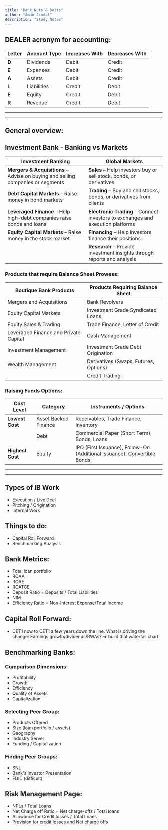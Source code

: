 ```yaml
---
title: "Bank Nuts & Bolts"
author: "Aman Jindal"
description: "Study Notes"
---
```


## **DEALER acronym for accounting:**

| **Letter** | **Account Type** | **Increases With** | **Decreases With** |
|------------|------------------|--------------------|--------------------|
| **D**      | Dividends        | Debit              | Credit             |
| **E**      | Expenses         | Debit              | Credit             |
| **A**      | Assets           | Debit              | Credit             |
| **L**      | Liabilities      | Credit             | Debit              |
| **E**      | Equity           | Credit             | Debit              |
| **R**      | Revenue          | Credit             | Debit              |

----
----

## **General overview:**


## **Investment Bank - Banking vs Markets**

| **Investment Banking** | **Global Markets** |
|------------------------|--------------------|
| **Mergers & Acquisitions** – Advise on buying and selling companies or segments | **Sales** – Help investors buy or sell stock, bonds, or derivatives |
| **Debt Capital Markets** – Raise money in bond markets | **Trading** – Buy and sell stocks, bonds, or derivatives from clients |
| **Leveraged Finance** – Help high-debt companies raise bonds and loans | **Electronic Trading** – Connect investors to exchanges and execution platforms |
| **Equity Capital Markets** – Raise money in the stock market | **Financing** – Help investors finance their positions |
|                        | **Research** – Provide investment insights through reports and analysis |

### **Products that require Balance Sheet Prowess:**

| **Boutique Bank Products** | **Products Requiring Balance Sheet** |
|----------------------------|---------------------------------------|
| Mergers and Acquisitions   | Bank Revolvers                        |
| Equity Capital Markets     | Investment Grade Syndicated Loans     |
| Equity Sales & Trading     | Trade Finance, Letter of Credit       |
| Leveraged Finance and Private Capital | Cash Management            |
| Investment Management      | Investment Grade Debt Origination     |
| Wealth Management          | Derivatives (Swaps, Futures, Options) |
|                            | Credit Trading                        |

### **Raising Funds Options:**

| **Cost Level**     | **Category**           | **Instruments / Options**                                      |
|--------------------|------------------------|-----------------------------------------------------------------|
| **Lowest Cost**    | Asset Backed Finance    | Receivables, Trade Finance, Inventory                          |
|                    | Debt                   | Commercial Paper (Short Term), Bonds, Loans                    |
| **Highest Cost**   | Equity                 | IPO (First Issuance), Follow-On (Additional Issuance), Convertible Bonds |




---
---

## **Types of IB Work**

- Execution / Live Deal
- Pitching / Origination
- Internal Work

## **Things to do:**

- Capital Roll Forward
- Benchmarking Analysis

## **Bank Metrics:**

- Total loan portfolio
- ROAA
- ROAE
- ROATCE
- Deposit Ratio = Deposits / Total Liabilities
- NIM
- Efficiency Ratio = Non-Interest Expense/Total Income

## **Capital Roll Forward:**

- CET1 now to CET1 a few years down the line. What is driving the change: Earnings growth/dividends/RWAs? => build that waterfall chart

## **Benchmarking Banks:**

### **Comparison Dimensions:**

- Profitability
- Growth
- Efficiency
- Quality of Assets
- Capitalization

### **Selecting Peer Group:**

- Products Offered
- Size (loan portfolio / assets)
- Geography
- Industry Server
- Funding / Capitalization

### **Finding Peer Groups:**

- SNL
- Bank's Investor Presentation
- FDIC (difficult)

## **Risk Management Page:**

- NPLs / Total Loans
- Net Charge off Ratio = Net charge-offs / Total loans
- Allowance for Credit losses / Total Loans
- Provision for credit losses and Net charge offs